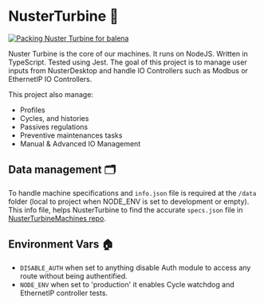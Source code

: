 # **NusterTurbine 💨**

[![Packing Nuster Turbine for balena](https://github.com/metalizzsas/NusterTurbine/actions/workflows/package.yaml/badge.svg)](https://github.com/metalizzsas/NusterTurbine/actions/workflows/package.yaml)

Nuster Turbine is the core of our machines. It runs on NodeJS. Written in TypeScript. Tested using Jest.
The goal of this project is to manage user inputs from NusterDesktop and handle IO Controllers such as Modbus or EthernetIP IO Controllers.

This project also manage:

* Profiles
* Cycles, and histories
* Passives regulations
* Preventive maintenances tasks
* Manual & Advanced IO Management

## **Data management 🗂️**

To handle machine specifications and `info.json` file is required at the `/data` folder (local to project when NODE_ENV is set to development or empty).
This info file, helps NusterTurbine to find the accurate `specs.json` file in [NusterTurbineMachines repo](https://github.com/metalizzsas/NusterTurbineMachines).

## **Environment Vars 🏠**

* `DISABLE_AUTH` when set to anything disable Auth module to access any route without being authentified.
* `NODE_ENV` when set to 'production' it enables Cycle watchdog and EthernetIP controller tests.

